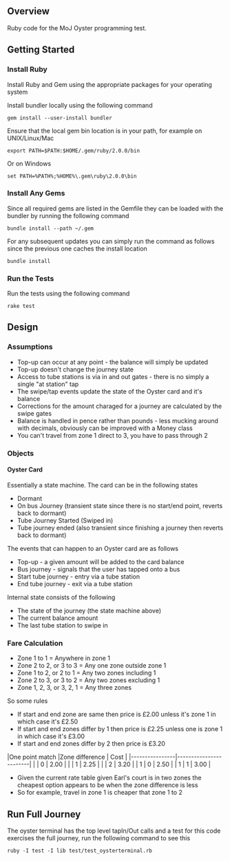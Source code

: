 ## Overview

Ruby code for the MoJ Oyster programming test.


## Getting Started

### Install Ruby 

Install Ruby and Gem using the appropriate packages for your operating system

Install bundler locally using the following command

```
gem install --user-install bundler
```

Ensure that the local gem bin location is in your path, for example on UNIX/Linux/Mac

```
export PATH=$PATH:$HOME/.gem/ruby/2.0.0/bin
```

Or on Windows

```
set PATH=%PATH%;%HOME%\.gem\ruby\2.0.0\bin
```

### Install Any Gems

Since all required gems are listed in the Gemfile they can be loaded with the bundler by running the following command

```
bundle install --path ~/.gem
```

For any subsequent updates you can simply run the command as follows since the previous one caches the install location

```
bundle install
```


### Run the Tests

Run the tests using the following command

```
rake test
```



## Design

### Assumptions

* Top-up can occur at any point - the balance will simply be updated
* Top-up doesn't change the journey state 
* Access to tube stations is via in and out gates - there is no simply a single "at station" tap 
* The swipe/tap events update the state of the Oyster card and it's balance
* Corrections for the amount charaged for a journey are calculated by the swipe gates
* Balance is handled in pence rather than pounds - less mucking around with decimals, obviously can be improved with a Money class
* You can't travel from zone 1 direct to 3, you have to pass through 2


### Objects


#### Oyster Card

Essentially a state machine.  The card can be in the following states

* Dormant
* On bus Journey (transient state since there is no start/end point, reverts back to dormant)
* Tube Journey Started (Swiped in)
* Tube journey ended (also transient since finishing a journey then reverts back to dormant)

The events that can happen to an Oyster card are as follows

* Top-up - a given amount will be added to the card balance
* Bus journey - signals that the user has tapped onto a bus
* Start tube journey - entry via a tube station
* End tube journey - exit via a tube station

Internal state consists of the following

* The state of the journey (the state machine above)
* The current balance amount
* The last tube station to swipe in


### Fare Calculation

* Zone 1 to 1 = Anywhere in zone 1
* Zone 2 to 2, or 3 to 3 = Any one zone outside zone 1
* Zone 1 to 2, or 2 to 1 = Any two zones including 1
* Zone 2 to 3, or 3 to 2 = Any two zones excluding 1
* Zone 1, 2, 3, or 3, 2, 1 = Any three zones

So some rules

* If start and end zone are same then price is £2.00 unless it's zone 1 in which case it's £2.50
* If start and end zones differ by 1 then price is £2.25 unless one is zone 1 in which case it's £3.00
* If start and end zones differ by 2 then price is £3.20

|One point match |Zone difference  | Cost |
|----------------|------------------------|
|                |   0             | 2.00 |
|                |   1             | 2.25 |
|                |   2             | 3.20 |
|      1         |   0             | 2.50 |
|      1         |   1             | 3.00 |

* Given the current rate table given Earl's court is in two zones the cheapest option appears to be when the zone difference is less
* So for example, travel in zone 1 is cheaper that zone 1 to 2

## Run Full Journey

The oyster terminal has the top level tapIn/Out calls and a test for this code exercises the full journey, run the following command to see this

```
ruby -I test -I lib test/test_oysterterminal.rb
```


